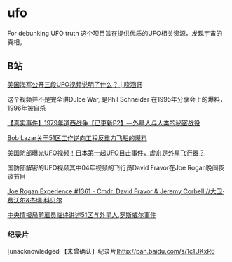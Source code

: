 # ufo
For debunking UFO truth
这个项目旨在提供优质的UFO相关资源，发现宇宙的真相。

## B站
[美国海军公开三段UFO视频说明了什么？ | 晓涵哥](https://www.bilibili.com/video/BV18J411379y)

这个视频并不是完全讲Dulce War, 是Phil Schneider 在1995年分享会上的爆料，1996年被自杀

[【真实事件】1979年道西战争【已更新P2】—外星人与人类的秘密战役](https://www.bilibili.com/video/av17337731)

[Bob Lazar关于51区工作逆向工程反重力飞船的爆料](https://www.bilibili.com/video/BV1RW411b7a5)

[美国防部曝光UFO视频！日本第一起UFO目击事件，虚舟是外星飞行器？](https://www.bilibili.com/video/BV1Fa4y1v7EH)

国防部解密的UFO视频其中04年视频的飞行员David Fravor在Joe Rogan晚间夜谈节目

[Joe Rogan Experience #1361 - Cmdr. David Fravor & Jeremy Corbell //大卫·费沃尔&杰瑞·科贝尔](https://www.bilibili.com/video/BV1yK41157Vk)

[中央情报局前雇员临终讲述51区与外星人,罗斯威尔事件](https://www.bilibili.com/video/BV1iJ411R74x)

### 纪录片

[unacknowledged 【未曾确认】纪录片]http://pan.baidu.com/s/1c1UKxR6 
